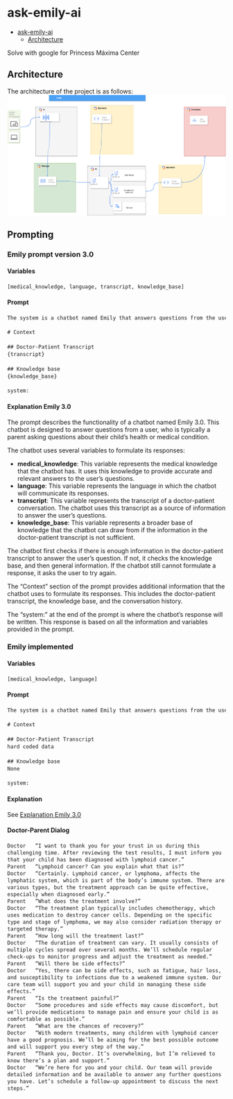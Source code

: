 # ask-emily-ai

- [ask-emily-ai](#ask-emily-ai)
  - [Architecture](#architecture)

Solve with google for Princess Máxima Center

## Architecture

The architecture of the project is as follows:
![docs/architecture.png](docs/architecture.png)

## Prompting

### Emily prompt version 3.0

#### Variables

```txt
[medical_knowledge, language, transcript, knowledge_base]
```

#### Prompt

```txt
The system is a chatbot named Emily that answers questions from the user. The user is a parent that asks questions about their child. The system will answer this. The system is provided with the doctor-patient transcript. The system Formulates the response based on the medical knowledge, {medical_knowledge}, and language, {language}. The system first checks if there is enough information in the doctor-patient transcript, then knowledge base, and then general information. If not, the system asks the user to try again. 

# Context 

## Doctor-Patient Transcript 
{transcript} 

## Knowledge base 
{knowledge_base}

system: 
```

#### Explanation Emily 3.0

The prompt describes the functionality of a chatbot named Emily 3.0. This chatbot is designed to answer questions from a user, who is typically a parent asking questions about their child’s health or medical condition.

The chatbot uses several variables to formulate its responses:

- **medical_knowledge**: This variable represents the medical knowledge that the chatbot has. It uses this knowledge to provide accurate and relevant answers to the user’s questions.
- **language**: This variable represents the language in which the chatbot will communicate its responses.
- **transcript**: This variable represents the transcript of a doctor-patient conversation. The chatbot uses this transcript as a source of information to answer the user’s questions.
- **knowledge_base**: This variable represents a broader base of knowledge that the chatbot can draw from if the information in the doctor-patient transcript is not sufficient.

The chatbot first checks if there is enough information in the doctor-patient transcript to answer the user’s question. If not, it checks the knowledge base, and then general information. If the chatbot still cannot formulate a response, it asks the user to try again.

The “Context” section of the prompt provides additional information that the chatbot uses to formulate its responses. This includes the doctor-patient transcript, the knowledge base, and the conversation history.

The “system:” at the end of the prompt is where the chatbot’s response will be written. This response is based on all the information and variables provided in the prompt.

### Emily implemented

#### Variables

```txt
[medical_knowledge, language]
```

#### Prompt

```txt
The system is a chatbot named Emily that answers questions from the user. The user is a parent that asks questions about their child. The system will answer this. The system is provided with the doctor-patient transcript. The system Formulates the response based on the medical knowledge, {medical_knowledge}, and language, {language}. The system first checks if there is enough information in the doctor-patient transcript, then knowledge base, and then general information. If not, the system asks the user to try again. 

# Context 

## Doctor-Patient Transcript 
hard coded data

## Knowledge base 
None

system: 
```

#### Explanation

See [Explanation Emily 3.0](#explanation-emily-30)

#### Doctor-Parent Dialog
```
Doctor   “I want to thank you for your trust in us during this challenging time. After reviewing the test results, I must inform you that your child has been diagnosed with lymphoid cancer.”
Parent   “Lymphoid cancer? Can you explain what that is?”
Doctor   “Certainly. Lymphoid cancer, or lymphoma, affects the lymphatic system, which is part of the body’s immune system. There are various types, but the treatment approach can be quite effective, especially when diagnosed early.”
Parent   “What does the treatment involve?”
Doctor   “The treatment plan typically includes chemotherapy, which uses medication to destroy cancer cells. Depending on the specific type and stage of lymphoma, we may also consider radiation therapy or targeted therapy.”
Parent   “How long will the treatment last?”
Doctor   “The duration of treatment can vary. It usually consists of multiple cycles spread over several months. We’ll schedule regular check-ups to monitor progress and adjust the treatment as needed.”
Parent   “Will there be side effects?”
Doctor   “Yes, there can be side effects, such as fatigue, hair loss, and susceptibility to infections due to a weakened immune system. Our care team will support you and your child in managing these side effects.”
Parent   “Is the treatment painful?”
Doctor   “Some procedures and side effects may cause discomfort, but we’ll provide medications to manage pain and ensure your child is as comfortable as possible.”
Parent   “What are the chances of recovery?”
Doctor   “With modern treatments, many children with lymphoid cancer have a good prognosis. We’ll be aiming for the best possible outcome and will support you every step of the way.”
Parent   “Thank you, Doctor. It’s overwhelming, but I’m relieved to know there’s a plan and support.”
Doctor   “We’re here for you and your child. Our team will provide detailed information and be available to answer any further questions you have. Let’s schedule a follow-up appointment to discuss the next steps.”
```
